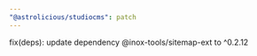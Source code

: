 ```yaml
---
"@astrolicious/studiocms": patch
---
```


fix(deps): update dependency @inox-tools/sitemap-ext to ^0.2.12
